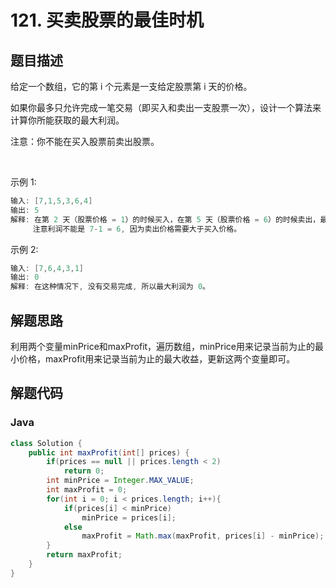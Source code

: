 # 121. 买卖股票的最佳时机

## 题目描述

给定一个数组，它的第 i 个元素是一支给定股票第 i 天的价格。

如果你最多只允许完成一笔交易（即买入和卖出一支股票一次），设计一个算法来计算你所能获取的最大利润。

注意：你不能在买入股票前卖出股票。

 

示例 1:
```java
输入: [7,1,5,3,6,4]
输出: 5
解释: 在第 2 天（股票价格 = 1）的时候买入，在第 5 天（股票价格 = 6）的时候卖出，最大利润 = 6-1 = 5 。
     注意利润不能是 7-1 = 6, 因为卖出价格需要大于买入价格。
```
示例 2:
```java
输入: [7,6,4,3,1]
输出: 0
解释: 在这种情况下, 没有交易完成, 所以最大利润为 0。
```

## 解题思路

利用两个变量minPrice和maxProfit，遍历数组，minPrice用来记录当前为止的最小价格，maxProfit用来记录当前为止的最大收益，更新这两个变量即可。

## 解题代码

### Java

```java
class Solution {
    public int maxProfit(int[] prices) {
        if(prices == null || prices.length < 2)
            return 0;
        int minPrice = Integer.MAX_VALUE;
        int maxProfit = 0;
        for(int i = 0; i < prices.length; i++){
            if(prices[i] < minPrice)
                minPrice = prices[i];
            else
                maxProfit = Math.max(maxProfit, prices[i] - minPrice);
        }
        return maxProfit;
    }
}
```
